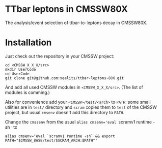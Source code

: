 TTbar leptons in CMSSW80X
=========================

The analysis/event selection of ttbar-to-leptons decay in CMSSW80X.





Installation
============

Just check out the repository in your CMSSW project:

	cd <CMSSW_X_X_X/src>
	mkdir UserCode
	cd UserCode
	git clone git@github.com:xealits/ttbar-leptons-80X.git

And add all used CMSSW modules in `<CMSSW_X_X_X/src>`.
(The list of modules is comming.)

Also for convenience add your `<CMSSW>/test/<arch>` to `PATH`:
some small utilities are in `test/` directory and `scram` copies them to `test` of the CMSSW project,
but usual `cmsenv` doesn't add this directory to `PATH`.

Change the `cmssenv` from the usual `alias cmsenv='eval `scramv1 runtime -sh`'` to

	alias cmsenv='eval `scramv1 runtime -sh` && export PATH="$CMSSW_BASE/test/$SCRAM_ARCH:$PATH"'


